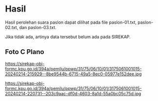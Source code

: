 # Hasil

Hasil perolehan suara paslon dapat dilihat pada file paslon-01.txt, paslon-02.txt, dan paslon-03.txt.

Jika tidak ada, artinya data tersebut belum ada pada SIREKAP.

## Foto C Plano

https://sirekap-obj-formc.kpu.go.id/394a/pemilu/ppwp/31/75/06/10/01/3175061001015-20240214-215929--8be9544b-6715-49a5-8ec0-05977e152dee.jpg

https://sirekap-obj-formc.kpu.go.id/394a/pemilu/ppwp/31/75/06/10/01/3175061001015-20240214-220731--203c9aac-df0d-4603-8a1d-55a0bc05c75d.jpg
